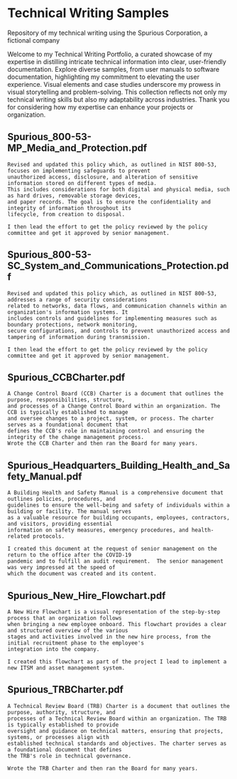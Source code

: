 # Technical Writing Samples
Repository of my technical writing using the Spurious Corporation, a fictional company

Welcome to my Technical Writing Portfolio, a curated showcase of my expertise in distilling intricate technical information into clear, user-friendly documentation. Explore diverse samples, from user manuals to software documentation, highlighting my commitment to elevating the user experience. Visual elements and case studies underscore my prowess in visual storytelling and problem-solving. This collection reflects not only my technical writing skills but also my adaptability across industries. Thank you for considering how my expertise can enhance your projects or organization.

## Spurious_800-53-MP_Media_and_Protection.pdf
    Revised and updated this policy which, as outlined in NIST 800-53, focuses on implementing safeguards to prevent 
    unauthorized access, disclosure, and alteration of sensitive information stored on different types of media. 
    This includes considerations for both digital and physical media, such as hard drives, removable storage devices, 
    and paper records. The goal is to ensure the confidentiality and integrity of information throughout its 
    lifecycle, from creation to disposal.
    
    I then lead the effort to get the policy reviewed by the policy committee and get it approved by senior management.  

## Spurious_800-53-SC_System_and_Communications_Protection.pdf
    Revised and updated this policy which, as outlined in NIST 800-53, addresses a range of security considerations 
    related to networks, data flows, and communication channels within an organization's information systems. It 
    includes controls and guidelines for implementing measures such as boundary protections, network monitoring, 
    secure configurations, and controls to prevent unauthorized access and tampering of information during transmission.
    
    I then lead the effort to get the policy reviewed by the policy committee and get it approved by senior management.  

## Spurious_CCBCharter.pdf
    A Change Control Board (CCB) Charter is a document that outlines the purpose, responsibilities, structure, 
    and processes of a Change Control Board within an organization. The CCB is typically established to manage 
    and oversee changes to a project, system, or process. The charter serves as a foundational document that 
    defines the CCB's role in maintaining control and ensuring the integrity of the change management process.
    Wrote the CCB Charter and then ran the Board for many years. 

## Spurious_Headquarters_Building_Health_and_Safety_Manual.pdf
    A Building Health and Safety Manual is a comprehensive document that outlines policies, procedures, and 
    guidelines to ensure the well-being and safety of individuals within a building or facility. The manual serves 
    as a valuable resource for building occupants, employees, contractors, and visitors, providing essential 
    information on safety measures, emergency procedures, and health-related protocols.
    
    I created this document at the request of senior management on the return to the office after the COVID-19 
    pandemic and to fulfill an audit requirement.  The senior management was very impressed at the speed of 
    which the document was created and its content. 

## Spurious_New_Hire_Flowchart.pdf
    A New Hire Flowchart is a visual representation of the step-by-step process that an organization follows 
    when bringing a new employee onboard. This flowchart provides a clear and structured overview of the various 
    stages and activities involved in the new hire process, from the initial recruitment phase to the employee's 
    integration into the company.
    
    I created this flowchart as part of the project I lead to implement a new ITSM and asset management system. 

## Spurious_TRBCharter.pdf
    A Technical Review Board (TRB) Charter is a document that outlines the purpose, authority, structure, and 
    processes of a Technical Review Board within an organization. The TRB is typically established to provide 
    oversight and guidance on technical matters, ensuring that projects, systems, or processes align with 
    established technical standards and objectives. The charter serves as a foundational document that defines 
    the TRB's role in technical governance.
    
    Wrote the TRB Charter and then ran the Board for many years. 



